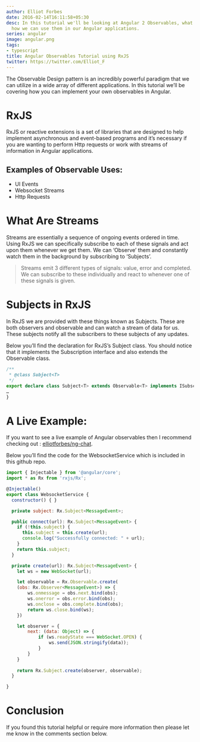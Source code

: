```yaml
---
author: Elliot Forbes
date: 2016-02-14T16:11:58+05:30
desc: In this tutorial we'll be looking at Angular 2 Observables, what they are and
  how we can use them in our Angular applications.
series: angular
image: angular.png
tags:
- typescript
title: Angular Observables Tutorial using RxJS
twitter: https://twitter.com/Elliot_F
---
```


The Observable Design pattern is an incredibly powerful paradigm that we can utilize in a wide array of different applications. In this tutorial we’ll be covering how you can implement your own observables in Angular. 

# RxJS

RxJS or reactive extensions is a set of libraries that are designed to help implement asynchronous and event-based programs and it’s necessary if you are wanting to perform Http requests or work with streams of information in Angular applications.

## Examples of Observable Uses:

* UI Events
* Websocket Streams
* Http Requests

# What Are Streams

Streams are essentially a sequence of ongoing events ordered in time. Using RxJS we can specifically subscribe to each of these signals and act upon them whenever we get them. We can ‘Observe’ them and constantly watch them in the background by subscribing to ‘Subjects’. 

> Streams emit 3 different types of signals: value, error and completed. We can subscribe to these individually and react to whenever one of these signals is given.

# Subjects in RxJS

In RxJS we are provided with these things known as Subjects. These are both observers and observable and can watch a stream of data for us. These subjects notify all the subscribers to these subjects of any updates. 

Below you’ll find the declaration for RxJS’s Subject class. You should notice that it implements the Subscription interface and also extends the Observable class. 

```ts
/**
 * @class Subject<T>
 */
export declare class Subject<T> extends Observable<T> implements ISubscription {
…
}
``` 

# A Live Example:

<div class="github-link">If you want to see a live example of Angular observables then I recommend checking out : <a href="https://github.com/elliotforbes/ng-chat">elliotforbes/ng-chat</a>.</div>

Below you’ll find the code for the WebsocketService which is included in this github repo.

```js
import { Injectable } from '@angular/core';
import * as Rx from 'rxjs/Rx';

@Injectable()
export class WebsocketService {
  constructor() { }

  private subject: Rx.Subject<MessageEvent>;

  public connect(url): Rx.Subject<MessageEvent> {
    if (!this.subject) {
      this.subject = this.create(url);
      console.log("Successfully connected: " + url);
    } 
    return this.subject;
  }

  private create(url): Rx.Subject<MessageEvent> {
    let ws = new WebSocket(url);

    let observable = Rx.Observable.create(
    (obs: Rx.Observer<MessageEvent>) => {
        ws.onmessage = obs.next.bind(obs);
        ws.onerror = obs.error.bind(obs);
        ws.onclose = obs.complete.bind(obs);
        return ws.close.bind(ws);
    })

    let observer = {
        next: (data: Object) => {
            if (ws.readyState === WebSocket.OPEN) {
                ws.send(JSON.stringify(data));
            }
        }
    }
    
    return Rx.Subject.create(observer, observable);
  }

}
```

# Conclusion

If you found this tutorial helpful or require more information then please let me know in the comments section below.